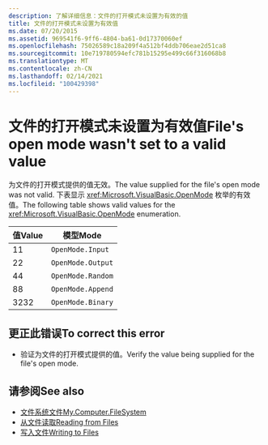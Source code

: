 ```yaml
---
description: 了解详细信息：文件的打开模式未设置为有效的值
title: 文件的打开模式未设置为有效值
ms.date: 07/20/2015
ms.assetid: 969541f6-9ff6-4804-ba61-0d17370060ef
ms.openlocfilehash: 75026589c18a209f4a512bf4ddb706eae2d51ca8
ms.sourcegitcommit: 10e719780594efc781b15295e499c66f316068b8
ms.translationtype: MT
ms.contentlocale: zh-CN
ms.lasthandoff: 02/14/2021
ms.locfileid: "100429398"
---
```

# <a name="files-open-mode-wasnt-set-to-a-valid-value"></a><span data-ttu-id="1c5fe-103">文件的打开模式未设置为有效值</span><span class="sxs-lookup"><span data-stu-id="1c5fe-103">File's open mode wasn't set to a valid value</span></span>

<span data-ttu-id="1c5fe-104">为文件的打开模式提供的值无效。</span><span class="sxs-lookup"><span data-stu-id="1c5fe-104">The value supplied for the file's open mode was not valid.</span></span> <span data-ttu-id="1c5fe-105">下表显示 <xref:Microsoft.VisualBasic.OpenMode> 枚举的有效值。</span><span class="sxs-lookup"><span data-stu-id="1c5fe-105">The following table shows valid values for the <xref:Microsoft.VisualBasic.OpenMode> enumeration.</span></span>  
  
|<span data-ttu-id="1c5fe-106">值</span><span class="sxs-lookup"><span data-stu-id="1c5fe-106">Value</span></span>|<span data-ttu-id="1c5fe-107">模型</span><span class="sxs-lookup"><span data-stu-id="1c5fe-107">Mode</span></span>|  
|-----------|----------|  
|<span data-ttu-id="1c5fe-108">1</span><span class="sxs-lookup"><span data-stu-id="1c5fe-108">1</span></span>|`OpenMode.Input`|  
|<span data-ttu-id="1c5fe-109">2</span><span class="sxs-lookup"><span data-stu-id="1c5fe-109">2</span></span>|`OpenMode.Output`|  
|<span data-ttu-id="1c5fe-110">4</span><span class="sxs-lookup"><span data-stu-id="1c5fe-110">4</span></span>|`OpenMode.Random`|  
|<span data-ttu-id="1c5fe-111">8</span><span class="sxs-lookup"><span data-stu-id="1c5fe-111">8</span></span>|`OpenMode.Append`|  
|<span data-ttu-id="1c5fe-112">32</span><span class="sxs-lookup"><span data-stu-id="1c5fe-112">32</span></span>|`OpenMode.Binary`|  
  
## <a name="to-correct-this-error"></a><span data-ttu-id="1c5fe-113">更正此错误</span><span class="sxs-lookup"><span data-stu-id="1c5fe-113">To correct this error</span></span>  
  
- <span data-ttu-id="1c5fe-114">验证为文件的打开模式提供的值。</span><span class="sxs-lookup"><span data-stu-id="1c5fe-114">Verify the value being supplied for the file's open mode.</span></span>  
  
## <a name="see-also"></a><span data-ttu-id="1c5fe-115">请参阅</span><span class="sxs-lookup"><span data-stu-id="1c5fe-115">See also</span></span>

- [<span data-ttu-id="1c5fe-116">文件系统文件</span><span class="sxs-lookup"><span data-stu-id="1c5fe-116">My.Computer.FileSystem</span></span>](xref:Microsoft.VisualBasic.FileIO.FileSystem)
- [<span data-ttu-id="1c5fe-117">从文件读取</span><span class="sxs-lookup"><span data-stu-id="1c5fe-117">Reading from Files</span></span>](../developing-apps/programming/drives-directories-files/reading-from-files.md)
- [<span data-ttu-id="1c5fe-118">写入文件</span><span class="sxs-lookup"><span data-stu-id="1c5fe-118">Writing to Files</span></span>](../developing-apps/programming/drives-directories-files/writing-to-files.md)
